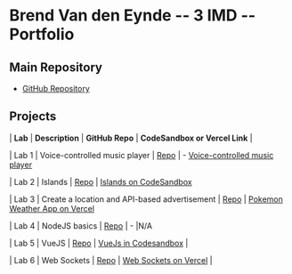 # Brend Van den Eynde -- 3 IMD -- Portfolio

  

## Main Repository

- [GitHub Repository](https://github.com/BrendVandenEynde/dev5-portfolios-2023.git)

  

## Projects

  

| **Lab** | **Description** | **GitHub Repo** | **CodeSandbox or Vercel Link** |

| Lab 1 | Voice-controlled music player |    [Repo](https://github.com/GlennVinck/dev5-lab1.git) | - [Voice-controlled music player ](https://codesandbox.io/p/devbox/dev5-lab1-lwvzxf?layout=%257B%2522sidebarPanel%2522%253A%2522EXPLORER%2522%252C%2522rootPanelGroup%2522%253A%257B%2522direction%2522%253A%2522horizontal%2522%252C%2522contentType%2522%253A%2522UNKNOWN%2522%252C%2522type%2522%253A%2522PANEL_GROUP%2522%252C%2522id%2522%253A%2522ROOT_LAYOUT%2522%252C%2522panels%2522%253A%255B%257B%2522type%2522%253A%2522PANEL_GROUP%2522%252C%2522contentType%2522%253A%2522UNKNOWN%2522%252C%2522direction%2522%253A%2522vertical%2522%252C%2522id%2522%253A%2522clq016bkg00073j6fc4ojn7m7%2522%252C%2522sizes%2522%253A%255B70%252C30%255D%252C%2522panels%2522%253A%255B%257B%2522type%2522%253A%2522PANEL_GROUP%2522%252C%2522contentType%2522%253A%2522EDITOR%2522%252C%2522direction%2522%253A%2522horizontal%2522%252C%2522id%2522%253A%2522EDITOR%2522%252C%2522panels%2522%253A%255B%257B%2522type%2522%253A%2522PANEL%2522%252C%2522contentType%2522%253A%2522EDITOR%2522%252C%2522id%2522%253A%2522clq016bkf00023j6fc7mibh8m%2522%257D%255D%257D%252C%257B%2522type%2522%253A%2522PANEL_GROUP%2522%252C%2522contentType%2522%253A%2522SHELLS%2522%252C%2522direction%2522%253A%2522horizontal%2522%252C%2522id%2522%253A%2522SHELLS%2522%252C%2522panels%2522%253A%255B%257B%2522type%2522%253A%2522PANEL%2522%252C%2522contentType%2522%253A%2522SHELLS%2522%252C%2522id%2522%253A%2522clq016bkf00043j6fwo1n0rlg%2522%257D%255D%252C%2522sizes%2522%253A%255B100%255D%257D%255D%257D%252C%257B%2522type%2522%253A%2522PANEL_GROUP%2522%252C%2522contentType%2522%253A%2522DEVTOOLS%2522%252C%2522direction%2522%253A%2522vertical%2522%252C%2522id%2522%253A%2522DEVTOOLS%2522%252C%2522panels%2522%253A%255B%257B%2522type%2522%253A%2522PANEL%2522%252C%2522contentType%2522%253A%2522DEVTOOLS%2522%252C%2522id%2522%253A%2522clq016bkg00063j6fyjh3jym8%2522%257D%255D%252C%2522sizes%2522%253A%255B100%255D%257D%255D%252C%2522sizes%2522%253A%255B50%252C50%255D%257D%252C%2522tabbedPanels%2522%253A%257B%2522clq016bkf00023j6fc7mibh8m%2522%253A%257B%2522id%2522%253A%2522clq016bkf00023j6fc7mibh8m%2522%252C%2522tabs%2522%253A%255B%255D%257D%252C%2522clq016bkg00063j6fyjh3jym8%2522%253A%257B%2522tabs%2522%253A%255B%257B%2522id%2522%253A%2522clq016bkg00053j6fq90075dd%2522%252C%2522mode%2522%253A%2522permanent%2522%252C%2522type%2522%253A%2522TASK_PORT%2522%252C%2522taskId%2522%253A%2522start%2522%252C%2522port%2522%253A5000%252C%2522path%2522%253A%2522%252F%2522%257D%255D%252C%2522id%2522%253A%2522clq016bkg00063j6fyjh3jym8%2522%252C%2522activeTabId%2522%253A%2522clq016bkg00053j6fq90075dd%2522%257D%252C%2522clq016bkf00043j6fwo1n0rlg%2522%253A%257B%2522tabs%2522%253A%255B%257B%2522id%2522%253A%2522clq016bkf00033j6fms9xh77v%2522%252C%2522mode%2522%253A%2522permanent%2522%252C%2522type%2522%253A%2522TASK_LOG%2522%252C%2522taskId%2522%253A%2522start%2522%257D%255D%252C%2522id%2522%253A%2522clq016bkf00043j6fwo1n0rlg%2522%252C%2522activeTabId%2522%253A%2522clq016bkf00033j6fms9xh77v%2522%257D%257D%252C%2522showDevtools%2522%253Atrue%252C%2522showShells%2522%253Atrue%252C%2522showSidebar%2522%253Atrue%252C%2522sidebarPanelSize%2522%253A15%257D)

| Lab 2 | Islands | [Repo](https://github.com/BrendVandenEynde/dev5_Lab2-Lego-Islands.git) | [Islands on CodeSandbox](https://codesandbox.io/p/github/BrendVandenEynde/dev5_Lab2-Lego-Islands/main?embed=1&file=%2F.codesandbox%2Ftasks.json&layout=%257B%2522sidebarPanel%2522%253A%2522EXPLORER%2522%252C%2522rootPanelGroup%2522%253A%257B%2522direction%2522%253A%2522horizontal%2522%252C%2522contentType%2522%253A%2522UNKNOWN%2522%252C%2522type%2522%253A%2522PANEL_GROUP%2522%252C%2522id%2522%253A%2522ROOT_LAYOUT%2522%252C%2522panels%2522%253A%255B%257B%2522type%2522%253A%2522PANEL_GROUP%2522%252C%2522contentType%2522%253A%2522UNKNOWN%2522%252C%2522direction%2522%253A%2522vertical%2522%252C%2522id%2522%253A%2522clpy3igee00073j6fbvrtk82t%2522%252C%2522sizes%2522%253A%255B70%252C30%255D%252C%2522panels%2522%253A%255B%257B%2522type%2522%253A%2522PANEL_GROUP%2522%252C%2522contentType%2522%253A%2522EDITOR%2522%252C%2522direction%2522%253A%2522horizontal%2522%252C%2522id%2522%253A%2522EDITOR%2522%252C%2522panels%2522%253A%255B%257B%2522type%2522%253A%2522PANEL%2522%252C%2522contentType%2522%253A%2522EDITOR%2522%252C%2522id%2522%253A%2522clpy3iged00023j6f8ov3qfdy%2522%257D%255D%257D%252C%257B%2522type%2522%253A%2522PANEL_GROUP%2522%252C%2522contentType%2522%253A%2522SHELLS%2522%252C%2522direction%2522%253A%2522horizontal%2522%252C%2522id%2522%253A%2522SHELLS%2522%252C%2522panels%2522%253A%255B%257B%2522type%2522%253A%2522PANEL%2522%252C%2522contentType%2522%253A%2522SHELLS%2522%252C%2522id%2522%253A%2522clpy3iged00043j6flsk6pjus%2522%257D%255D%252C%2522sizes%2522%253A%255B100%255D%257D%255D%257D%252C%257B%2522type%2522%253A%2522PANEL_GROUP%2522%252C%2522contentType%2522%253A%2522DEVTOOLS%2522%252C%2522direction%2522%253A%2522vertical%2522%252C%2522id%2522%253A%2522DEVTOOLS%2522%252C%2522panels%2522%253A%255B%257B%2522type%2522%253A%2522PANEL%2522%252C%2522contentType%2522%253A%2522DEVTOOLS%2522%252C%2522id%2522%253A%2522clpy3iged00063j6fiplsu2tv%2522%257D%255D%252C%2522sizes%2522%253A%255B100%255D%257D%255D%252C%2522sizes%2522%253A%255B42.39288943611844%252C57.60711056388156%255D%257D%252C%2522tabbedPanels%2522%253A%257B%2522clpy3xskf00023j6f5i0kmqni%2522%253A%257B%2522id%2522%253A%2522clpy3xskf00023j6f5i0kmqni%2522%252C%2522tabs%2522%253A%255B%255D%257D%252C%2522clpy3xskf00053j6f82krm8sv%2522%253A%257B%2522id%2522%253A%2522clpy3xskf00053j6f82krm8sv%2522%252C%2522activeTabId%2522%253A%2522clpy3yby200fk3j6fti02y75a%2522%252C%2522tabs%2522%253A%255B%257B%2522type%2522%253A%2522TASK_PORT%2522%252C%2522taskId%2522%253A%2522dev%2522%252C%2522port%2522%253A5173%252C%2522id%2522%253A%2522clpy3yby200fk3j6fti02y75a%2522%252C%2522mode%2522%253A%2522permanent%2522%252C%2522path%2522%253A%2522%252F%2522%257D%255D%257D%252C%2522clpy3xskf00043j6f4bhr5hkm%2522%253A%257B%2522id%2522%253A%2522clpy3xskf00043j6f4bhr5hkm%2522%252C%2522activeTabId%2522%253A%2522clpy3xtqo005v3j6f0s4j6vgs%2522%252C%2522tabs%2522%253A%255B%257B%2522id%2522%253A%2522clpy3xskf00033j6fk85kgflv%2522%252C%2522mode%2522%253A%2522permanent%2522%252C%2522type%2522%253A%2522TERMINAL%2522%252C%2522shellId%2522%253A%2522clpy3xsqw000oegixbt6o0v71%2522%257D%252C%257B%2522type%2522%253A%2522TASK_LOG%2522%252C%2522taskId%2522%253A%2522dev%2522%252C%2522id%2522%253A%2522clpy3xtqo005v3j6f0s4j6vgs%2522%252C%2522mode%2522%253A%2522permanent%2522%257D%255D%257D%257D%252C%2522showDevtools%2522%253Atrue%252C%2522showShells%2522%253Atrue%252C%2522showSidebar%2522%253Atrue%252C%2522sidebarPanelSize%2522%253A15%257D)

| Lab 3 | Create a location and API-based advertisement | [Repo](https://github.com/BrendVandenEynde/dev5_Lab3.git) | [Pokemon Weather App on Vercel](https://dev5-lab3-sand.vercel.app/) 

| Lab 4 | NodeJS basics | [Repo](https://github.com/BrendVandenEynde/dev5_lab4.git) | - |N/A

| Lab 5 | VueJS | [Repo](https://github.com/BrendVandenEynde/Development5_Labo5.git) | [VueJs in Codesandbox](https://codesandbox.io/p/github/BrendVandenEynde/Development5_Labo5/main?layout=%257B%2522sidebarPanel%2522%253A%2522EXPLORER%2522%252C%2522rootPanelGroup%2522%253A%257B%2522direction%2522%253A%2522horizontal%2522%252C%2522contentType%2522%253A%2522UNKNOWN%2522%252C%2522type%2522%253A%2522PANEL_GROUP%2522%252C%2522id%2522%253A%2522ROOT_LAYOUT%2522%252C%2522panels%2522%253A%255B%257B%2522type%2522%253A%2522PANEL_GROUP%2522%252C%2522contentType%2522%253A%2522UNKNOWN%2522%252C%2522direction%2522%253A%2522vertical%2522%252C%2522id%2522%253A%2522clpy3xskf00063j6fs2x74g87%2522%252C%2522sizes%2522%253A%255B70%252C30%255D%252C%2522panels%2522%253A%255B%257B%2522type%2522%253A%2522PANEL_GROUP%2522%252C%2522contentType%2522%253A%2522EDITOR%2522%252C%2522direction%2522%253A%2522horizontal%2522%252C%2522id%2522%253A%2522EDITOR%2522%252C%2522panels%2522%253A%255B%257B%2522type%2522%253A%2522PANEL%2522%252C%2522contentType%2522%253A%2522EDITOR%2522%252C%2522id%2522%253A%2522clpy3xskf00023j6f5i0kmqni%2522%257D%255D%257D%252C%257B%2522type%2522%253A%2522PANEL_GROUP%2522%252C%2522contentType%2522%253A%2522SHELLS%2522%252C%2522direction%2522%253A%2522horizontal%2522%252C%2522id%2522%253A%2522SHELLS%2522%252C%2522panels%2522%253A%255B%257B%2522type%2522%253A%2522PANEL%2522%252C%2522contentType%2522%253A%2522SHELLS%2522%252C%2522id%2522%253A%2522clpy3xskf00043j6f4bhr5hkm%2522%257D%255D%252C%2522sizes%2522%253A%255B100%255D%257D%255D%257D%252C%257B%2522type%2522%253A%2522PANEL_GROUP%2522%252C%2522contentType%2522%253A%2522DEVTOOLS%2522%252C%2522direction%2522%253A%2522vertical%2522%252C%2522id%2522%253A%2522DEVTOOLS%2522%252C%2522panels%2522%253A%255B%257B%2522type%2522%253A%2522PANEL%2522%252C%2522contentType%2522%253A%2522DEVTOOLS%2522%252C%2522id%2522%253A%2522clpy3xskf00053j6f82krm8sv%2522%257D%255D%252C%2522sizes%2522%253A%255B100%255D%257D%255D%252C%2522sizes%2522%253A%255B42.39288943611844%252C57.60711056388156%255D%257D%252C%2522tabbedPanels%2522%253A%257B%2522clpy3xskf00023j6f5i0kmqni%2522%253A%257B%2522id%2522%253A%2522clpy3xskf00023j6f5i0kmqni%2522%252C%2522tabs%2522%253A%255B%255D%257D%252C%2522clpy3xskf00053j6f82krm8sv%2522%253A%257B%2522id%2522%253A%2522clpy3xskf00053j6f82krm8sv%2522%252C%2522activeTabId%2522%253A%2522clpy3yby200fk3j6fti02y75a%2522%252C%2522tabs%2522%253A%255B%257B%2522type%2522%253A%2522TASK_PORT%2522%252C%2522taskId%2522%253A%2522dev%2522%252C%2522port%2522%253A5173%252C%2522id%2522%253A%2522clpy3yby200fk3j6fti02y75a%2522%252C%2522mode%2522%253A%2522permanent%2522%252C%2522path%2522%253A%2522%252F%2522%257D%255D%257D%252C%2522clpy3xskf00043j6f4bhr5hkm%2522%253A%257B%2522id%2522%253A%2522clpy3xskf00043j6f4bhr5hkm%2522%252C%2522activeTabId%2522%253A%2522clpy3xtqo005v3j6f0s4j6vgs%2522%252C%2522tabs%2522%253A%255B%257B%2522id%2522%253A%2522clpy3xskf00033j6fk85kgflv%2522%252C%2522mode%2522%253A%2522permanent%2522%252C%2522type%2522%253A%2522TERMINAL%2522%252C%2522shellId%2522%253A%2522clpy3xsqw000oegixbt6o0v71%2522%257D%252C%257B%2522type%2522%253A%2522TASK_LOG%2522%252C%2522taskId%2522%253A%2522dev%2522%252C%2522id%2522%253A%2522clpy3xtqo005v3j6f0s4j6vgs%2522%252C%2522mode%2522%253A%2522permanent%2522%257D%255D%257D%257D%252C%2522showDevtools%2522%253Atrue%252C%2522showShells%2522%253Atrue%252C%2522showSidebar%2522%253Atrue%252C%2522sidebarPanelSize%2522%253A15%257D) |

| Lab 6 | Web Sockets | [Repo](https://github.com/BrendVandenEynde/dev5_Lab6.git) | [Web Sockets on Vercel](https://dev5-lab6-three.vercel.app/) |